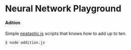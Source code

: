 # Neural Network Playground

#### Adition

Simple [neataptic.js](https://github.com/wagenaartje/neataptic) scripts that knows how to add up to ten. 

```
$ node addition.js
```